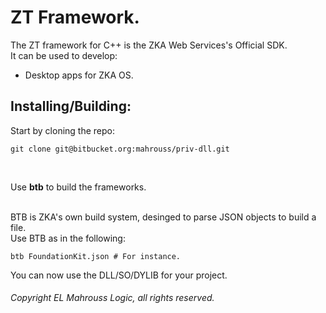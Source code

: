 # ZT Framework.

The ZT framework for C++ is the ZKA Web Services's Official SDK.
</br>
It can be used to develop:

- Desktop apps for ZKA OS.

## Installing/Building:

Start by cloning the repo:

```
git clone git@bitbucket.org:mahrouss/priv-dll.git
```

</br>

Use __btb__ to build the frameworks.

</br>
BTB is ZKA's own build system, desinged to parse JSON objects to build a file.
</br>
Use BTB as in the following:

```
btb FoundationKit.json # For instance.
```

You can now use the DLL/SO/DYLIB for your project.

###### Copyright EL Mahrouss Logic, all rights reserved.
